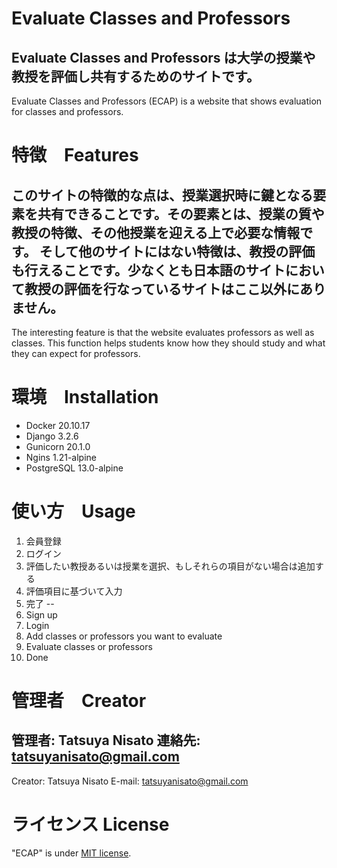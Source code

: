 # Evaluate Classes and Professors
Evaluate Classes and Professors は大学の授業や教授を評価し共有するためのサイトです。
--
Evaluate Classes and Professors (ECAP) is a website that shows evaluation for classes and professors.
 
# 特徴　Features
このサイトの特徴的な点は、授業選択時に鍵となる要素を共有できることです。その要素とは、授業の質や教授の特徴、その他授業を迎える上で必要な情報です。
そして他のサイトにはない特徴は、教授の評価も行えることです。少なくとも日本語のサイトにおいて教授の評価を行なっているサイトはここ以外にありません。
--
The interesting feature is that the website evaluates professors as well as classes.
This function helps students know how they should study and what they can expect for professors.
 
# 環境　Installation
 
* Docker 20.10.17
* Django 3.2.6
* Gunicorn 20.1.0
* Ngins 1.21-alpine
* PostgreSQL 13.0-alpine
 
# 使い方　Usage

1. 会員登録
2. ログイン
3. 評価したい教授あるいは授業を選択、もしそれらの項目がない場合は追加する
4. 評価項目に基づいて入力
5. 完了
--
1. Sign up
2. Login
3. Add classes or professors you want to evaluate
4. Evaluate classes or professors
5. Done
 
# 管理者　Creator

管理者: Tatsuya Nisato
連絡先: tatsuyanisato@gmail.com
--
Creator: Tatsuya Nisato
E-mail: tatsuyanisato@gmail.com
 
# ライセンス License
 
"ECAP" is under [MIT license](https://en.wikipedia.org/wiki/MIT_License).